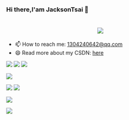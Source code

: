 ### Hi there,I'am JacksonTsai 👋


 <h1 align="center"> <img src="https://readme-typing-svg.herokuapp.com/?lines=console.log(%22Hello%2C%20World!%22);欢迎来到菜菜的GitHub!&center=true&size=27"></h1>

- 📫 How to reach me: [1304240642@qq.com](1304240642@qq.com)
- 😄 Read more about my CSDN: [here](https://blog.csdn.net/m0_46983722?spm=1000.2115.3001.5343)



 <span > <img src="https://img.shields.io/badge/-HTML5-E34F26?style=flat-square&logo=html5&logoColor=white" /> <img src="https://img.shields.io/badge/-CSS3-1572B6?style=flat-square&logo=css3" /> <img src="https://img.shields.io/badge/-JavaScript-oringe?style=flat-square&logo=javascript" /> </span>





 <div> <img src="https://stats.justsong.cn/api/csdn?id=m0_46983722">
</div> 
 
![](https://github-readme-stats.vercel.app/api/top-langs/?username=JieHaoCai&layout=compact&theme=tokyonight)   ![](https://github-readme-stats.vercel.app/api?username=JieHaoCai&show_icons=true&theme=transparent)



![](https://github-readme-activity-graph.cyclic.app/graph?username=JieHaoCai&theme=dracula)


![](https://activity-graph.herokuapp.com/graph?username=JieHaoCai&theme=github)







<!--
**JieHaoCai/JieHaoCai** is a ✨ _special_ ✨ repository because its `README.md` (this file) appears on your GitHub profile.

Here are some ideas to get you started:

- 🔭 I’m currently working on ...
- 🌱 I’m currently learning ...
- 👯 I’m looking to collaborate on ...
- 🤔 I’m looking for help with ...
- 💬 Ask me about ...
- 📫 How to reach me: ...
- 😄 Pronouns: ...
- ⚡ Fun fact: ...
-->
